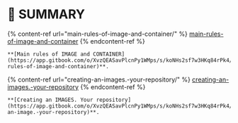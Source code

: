 # 📌 SUMMARY

{% content-ref url="main-rules-of-image-and-container/" %}
[main-rules-of-image-and-container](main-rules-of-image-and-container/)
{% endcontent-ref %}

```
**[Main rules of IMAGE and CONTAINER](https://app.gitbook.com/o/XvzQEASavPlcnPy1WMps/s/koNHs2sf7w3HKq84rPk4/~/changes/16/main-rules-of-image-and-container)**.
```

{% content-ref url="creating-an-images.-your-repository/" %}
[creating-an-images.-your-repository](creating-an-images.-your-repository/)
{% endcontent-ref %}

```
**[Creating an IMAGES. Your repository](https://app.gitbook.com/o/XvzQEASavPlcnPy1WMps/s/koNHs2sf7w3HKq84rPk4/~/changes/16/creating-an-image.-your-repository)**.
```
